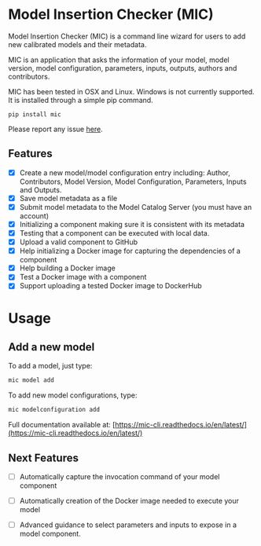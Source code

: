# Model Insertion Checker (MIC) 

Model Insertion Checker (MIC) is a command line wizard for users to add new calibrated models and their metadata.

MIC is an application that asks the information of your model, model version, model configuration, parameters, inputs, outputs, authors and contributors.

MIC has been tested in OSX and Linux. Windows is not currently supported. It is installed through a simple pip command.

`pip install mic`

Please report any issue [here](https://github.com/mintproject/mic/issues/new/choose).

## Features

- [x] Create a new model/model configuration entry including: Author, Contributors, Model Version, Model Configuration, Parameters, Inputs and Outputs.
- [x] Save model metadata as a file
- [x] Submit model metadata to the Model Catalog Server (you must have an account)
- [x] Initializing a component making sure it is consistent with its metadata 
- [x] Testing that a component can be executed with local data.
- [x] Upload a valid component to GitHub
- [x] Help initializing a Docker image for capturing the dependencies of a component
- [x] Help building a Docker image
- [x] Test a Docker image with a component
- [x] Support uploading a tested Docker image to DockerHub

# Usage

## Add a new model

To add a model, just type:

```bash
mic model add
```

To add new model configurations, type:

```bash
mic modelconfiguration add
```

Full documentation available at: [https://mic-cli.readthedocs.io/en/latest/](https://mic-cli.readthedocs.io/en/latest/)

## Next Features

- [ ] Automatically capture the invocation command of your model component
- [ ] Automatically creation of the Docker image needed to execute your model
- [ ] Advanced guidance to select parameters and inputs to expose in a model component.
 
